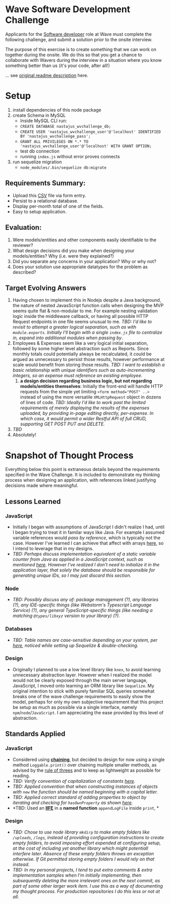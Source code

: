 # Wave Software Development Challenge
Applicants for the [Software developer](https://wave.bamboohr.co.uk/jobs/view.php?id=1) role at Wave must complete the following challenge, and submit a solution prior to the onsite interview. 

The purpose of this exercise is to create something that we can work on together during the onsite. We do this so that you get a chance to collaborate with Wavers during the interview in a situation where you know something better than us (it's your code, after all!) 

... see [original readme description](https://github.com/wvchallenges/se-challenge-expenses) here.

# Setup

1. install dependencies of this node package
1. create Schema in MySQL
    * Inside MySQL CLI run:
    * `CREATE DATABASE nastajus_wvchallenge_db;`
    * `CREATE USER 'nastajus_wvchallenge_user'@'localhost' IDENTIFIED BY 'nastajus_wvchallenge_pass';`
    * `GRANT ALL PRIVILEGES ON *.* TO 'nastajus_wvchallenge_user'@'localhost' WITH GRANT OPTION;`
    * test db connection
    * running `index.js` without error proves connects
1. run sequelize migration
    * `node_modules/.bin/sequelize db:migrate`

## Requirements Summary:
* Upload this [CSV](https://github.com/wvchallenges/se-challenge-expenses/blob/master/data_example.csv) file via form entry.
* Persist to a relational database.
* Display per-month total of one of the fields.
* Easy to setup application.

## Evaluation:
1. Were models/entities and other components easily identifiable to the reviewer?
1. What design decisions did you make when designing your models/entities? Why (i.e. were they explained?)
1. Did you separate any concerns in your application? Why or why not?
1. Does your solution use appropriate datatypes for the problem as described?


## Target Evolving Answers
1. Having chosen to implement this in Nodejs despite a Java background, the nature of nested JavasScript function calls when designing the MVP seems quite flat & non-modular to me. For example nesting validation logic inside the middleware callback, or having all possible HTTP Request endpoints in one file seems unusual to me. *TBD: I'd like to revisit to attempt a greater logical separation, such as with `module.exports`. Initially I'll begin with a single `index.js` file to centralize in, expand into additional modules when passing by*.
1. Employees & Expenses seem like a very logical initial separation, followed by some higher level abstraction such as Reports. Since monthly totals could potentially always be recalculated, it could be argued as unnecessary to persist those results, however performance at scale would benefit from storing those results. *TBD: I want to establish a basic relationship with unique identifiers such as auto-incrementing integers, so an expense must reference an existing employee.*
    1. **a design decision regarding business logic, but not regarding models/entities themselves**: Initially the front-end will handle HTTP requests from the simple yet limiting `<form method="POST" ..>` instead of using the more versatile `XMLHttpRequest` object in dozens of lines of code. *TBD: Ideally I'd like to work past the limited requirements of merely displaying the results of the expenses uploaded, by providing in-page editing directly, per-expense. In which case, it would permit a wider Restful API of full CRUD, supporting GET POST PUT and DELETE.*
1. *TBD*
1. Absolutely!


# Snapshot of Thought Process

Everything below this point is extraneous details beyond the requirements specified in the Wave Challenge.  It is included to demonstrate my thinking process when designing an application, with references linked justifying decisions made where meaningful.

## Lessons Learned
### JavaScript
* Initially I began with assumptions of JavaScript I didn't realize I had, until I began trying to treat it in familar ways like Java. For example I assumed variable references would *pass by reference*, which is typically not the case. However I've learned I can achieve that affect with arrays [here](https://stackoverflow.com/questions/5865094/how-can-i-store-reference-to-a-variable-within-an-array), so I intend to leverage that in my designs.
* *TBD: Perhaps discuss implementation equivalent of a static variable counter from Java as applied in a JavaScript context, such as mentioned [here](https://stackoverflow.com/questions/1535631/static-variables-in-javascript). However I've realized I don't need to initialize it in the application layer, that solely the database should be responsible for generating unique IDs, so I may just discard this section.*

### Node
* *TBD: Possibly discuss any of: package management (?), any libraries (?), any IDE-specific things (like Webstorm's Typescript Language Service) (?), any general TypeScript-specific things (like needing a matching `@types/libxyz` version to your library) (?).*

### Databases
* *TBD: Table names are case-sensitive depending on your system, per [here](https://stackoverflow.com/questions/2009005/are-column-and-table-name-case-sensitive-in-mysql), noticed while setting up Sequelize & double-checking.*

### Design
* Originally I planned to use a low level library like `knex`, to avoid learning unnecessary abstraction layer. However when I realized the model would not be clearly exposed through the main server language, JavaScript, I moved onto learning an ORM library like `Sequelize`. My original intention to stick with purely familiar SQL queries somewhat breaks one of the wave challenge requirements to easily show the model, perhaps for only my own subjective requirement that this project be setup as much as possible via a single interface, namely `npm`/`node`/`JavaScript`. I am appreciating the ease provided by this level of abstraction.



## Standards Applied
### JavaScript
* Considered using **[chaining](https://schier.co/blog/2013/11/14/method-chaining-in-javascript.html)**, but decided to design for now using a single method `Loggable.print()` over chaining multiple smaller methods, as advised by the [rule of threes](https://en.wikipedia.org/wiki/Rule_of_three_(computer_programming)) and to keep as lightweight as possible for reading.
* *TBD: Verify convention of capitalization of constants [here](https://en.wikipedia.org/wiki/Naming_convention_(programming)#JavaScript).*
* *TBD: Applied convention that when constructing instances of objects with `new` the function should be named beginning with a capital letter.*
* *TBD: Applied correct standard of adding properties to object by iterating and checking for `hasOwnProperty` as shown [here](https://stackoverflow.com/questions/500504/why-is-using-for-in-with-array-iteration-a-bad-idea/4261096#4261096).*
* *TBD: Used an **[IIFE](https://stackoverflow.com/questions/8228281/what-is-the-function-construct-in-javascript)** in a **named function** `appendLogFile` inside `print`, *

### Design
* *TBD: Chose to use node library `mkdirp` to make empty folders like `/uploads`, `/logs`, instead of providing configuration instructions to create empty folders, to avoid imposing effort expended at configuring setup, at the cost of including yet another library which might potentiall interfere later. Absence of these empty folders throws an exception otherwise. If Git permitted storing empty folders I would rely on that instead.*
* *TBD: In my personal projects, I tend to put extra comments & extra implementation samples when I'm initially implementing, then subsequently deleting the more irrelevant ones on the next commit, as part of some other larger work item. I use this as a way of documenting my thought process. For production repositories I do this less or not at all.*